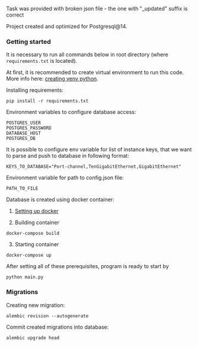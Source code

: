Task was provided with broken json file - the one with "_updated" suffix is correct

Project created and optimized for Postgresql@14.

### Getting started

It is necessary to run all commands below in root directory (where `requirements.txt` is located).

At first, it is recommended to create virtual environment to run this code. More info here: [creating venv python](https://docs.python.org/3/library/venv.html).

Installing requirements:

```
pip install -r requirements.txt
```

Environment variables to configure database access:
```
POSTGRES_USER
POSTGRES_PASSWORD
DATABASE_HOST
POSTGRES_DB
```
It is possible to configure env variable for list of instance keys, that we want to parse and push to database in following format:
```
KEYS_TO_DATABASE="Port-channel,TenGigabitEthernet,GigabitEthernet"
```

Environment variable for path to config.json file:

```
PATH_TO_FILE
```

Database is created using docker container: 

1. [Setting up docker](https://docs.docker.com/desktop/)

2. Building container

```
docker-compose build
``` 
3. Starting container

```
docker-compose up
```

After setting all of these prerequisites, program is ready to start by

```
python main.py
```


### Migrations
Creating new migration:
```
alembic revision --autogenerate
```

Commit created migrations into database:
```
alembic upgrade head
```